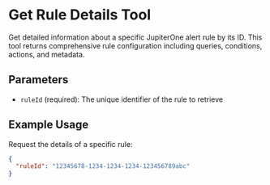 # Get Rule Details Tool

Get detailed information about a specific JupiterOne alert rule by its ID. This tool returns comprehensive rule configuration including queries, conditions, actions, and metadata.

## Parameters
- `ruleId` (required): The unique identifier of the rule to retrieve

## Example Usage
Request the details of a specific rule:
```json
{
  "ruleId": "12345678-1234-1234-1234-123456789abc"
}
```